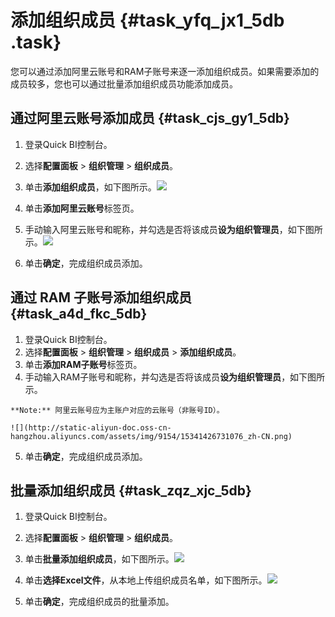 # 添加组织成员 {#task_yfq_jx1_5db .task}

您可以通过添加阿里云账号和RAM子账号来逐一添加组织成员。如果需要添加的成员较多，您也可以通过批量添加组织成员功能添加成员。

## 通过阿里云账号添加成员 {#task_cjs_gy1_5db}

1.   登录Quick BI控制台。 
2.   选择**配置面板** \> **组织管理** \> **组织成员**。 
3.   单击**添加组织成员**，如下图所示。![](http://static-aliyun-doc.oss-cn-hangzhou.aliyuncs.com/assets/img/9154/15341426731065_zh-CN.png)

 
4.   单击**添加阿里云账号**标签页。 
5.   手动输入阿里云账号和昵称，并勾选是否将该成员**设为组织管理员**，如下图所示。![](http://static-aliyun-doc.oss-cn-hangzhou.aliyuncs.com/assets/img/9154/15341426731066_zh-CN.png)

 
6.   单击**确定**，完成组织成员添加。 

## 通过 RAM 子账号添加组织成员 {#task_a4d_fkc_5db}

1.   登录Quick BI控制台。 
2.   选择**配置面板** \> **组织管理** \> **组织成员** \> **添加组织成员**。 
3.   单击**添加RAM子账号**标签页。 
4.   手动输入RAM子账号和昵称，并勾选是否将该成员**设为组织管理员**，如下图所示。 

    **Note:** 阿里云账号应为主账户对应的云账号（非账号ID）。

    ![](http://static-aliyun-doc.oss-cn-hangzhou.aliyuncs.com/assets/img/9154/15341426731076_zh-CN.png)

5.   单击**确定**，完成组织成员添加。 

## 批量添加组织成员 {#task_zqz_xjc_5db}

1.   登录Quick BI控制台。 
2.   选择**配置面板** \> **组织管理** \> **组织成员**。 
3.   单击**批量添加组织成员**，如下图所示。![](http://static-aliyun-doc.oss-cn-hangzhou.aliyuncs.com/assets/img/9154/15341426731084_zh-CN.png)

 
4.   单击**选择Excel文件**，从本地上传组织成员名单，如下图所示。![](http://static-aliyun-doc.oss-cn-hangzhou.aliyuncs.com/assets/img/9154/15341426731085_zh-CN.png)

 
5.   单击**确定**，完成组织成员的批量添加。 

